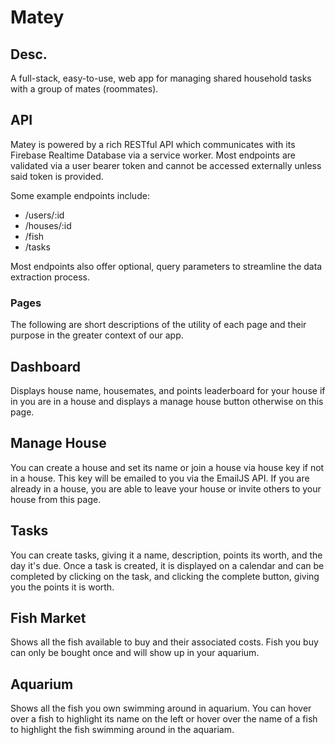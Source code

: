# Matey
## Desc.
A full-stack, easy-to-use, web app for managing shared household tasks with a group of mates (roommates). 

## API
<p>Matey is powered by a rich RESTful API which communicates with its Firebase Realtime Database via a service worker. Most endpoints are validated via a user bearer token and cannot be accessed externally unless said token is provided.</p>
<p>Some example endpoints include: </p>
<ul>
  <li>/users/:id</li>
  <li>/houses/:id</li>
  <li>/fish</li>
  <li>/tasks</li>
</ul>
<p>Most endpoints also offer optional, query parameters to streamline the data extraction process.</p>

### Pages 
The following are short descriptions of the utility of each page and their purpose in the greater context of our app.

## Dashboard
<p>Displays house name, housemates, and points leaderboard for your house if in you are in a house
and displays a manage house button otherwise on this page.</p>

## Manage House
<p>You can create a house and set its name or join a house via house key if not in a house. This key will be emailed to you via the EmailJS API. If you are
already in a house, you are able to leave your house or invite others to your house from this page.</p>

## Tasks
<p>You can create tasks, giving it a name, description, points its worth, and the day it's due. Once
a task is created, it is displayed on a calendar and can be completed by clicking on the task, and
clicking the complete button, giving you the points it is worth.</p>

## Fish Market
<p>Shows all the fish available to buy and their associated costs. Fish you buy can only be bought once
and will show up in your aquarium.</p>

## Aquarium
<p>Shows all the fish you own swimming around in aquarium. You can hover over a fish to highlight its name 
on the left or hover over the name of a fish to highlight the fish swimming around in the aquariam.</p>
